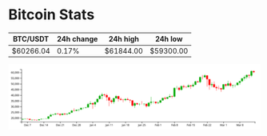 # Bitcoin Stats

BTC/USDT|24h change|24h high|24h low|
|---|---|---|---|
|$60266.04|0.17%|$61844.00|$59300.00|

<img src="./chart.svg">
